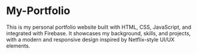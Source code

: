 # My-Portfolio
This is my personal portfolio website built with HTML, CSS, JavaScript, and integrated with Firebase. It showcases my background, skills, and projects, with a modern and responsive design inspired by Netflix-style UI/UX elements.
